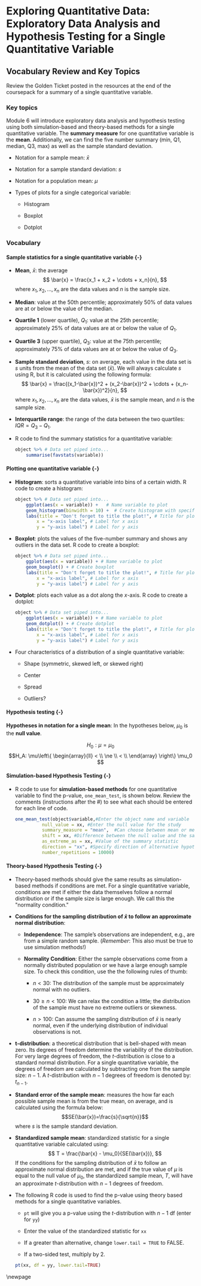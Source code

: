 # Exploring Quantitative Data: Exploratory Data Analysis and Hypothesis Testing for a Single Quantitative Variable

## Vocabulary Review and Key Topics

Review the Golden Ticket posted in the resources at the end of the coursepack for a summary of a single quantitative variable.  

### Key topics

Module 6 will introduce exploratory data analysis and hypothesis testing using both simulation-based and theory-based methods for a single quantitative variable.
The **summary measure** for one quantitative variable is the **mean**.
Additionally, we can find the five number summary (min, Q1, median, Q3, max) as well as the sample standard deviation.

* Notation for a sample mean: $\bar{x}$

* Notation for a sample standard deviation: $s$

* Notation for a population mean: $\mu$

* Types of plots for a single categorical variable:

    - Histogram
    
    - Boxplot
    
    - Dotplot



### Vocabulary

#### Sample statistics for a single quantitative variable {-}

* **Mean**, $\bar{x}$: the average
$$ 
\bar{x} = \frac{x_1 + x_2 + \cdots + x_n}{n},
$$
where $x_1, x_2, \ldots, x_n$ are the data values and $n$ is the sample size.


* **Median**: value at the 50th percentile; approximately 50\% of data values are at or below the value of the median.

* **Quartile 1** (lower quartile), $Q_1$: value at the 25th percentile; approximately 25\% of data values are at or below the value of $Q_1$.

* **Quartile 3** (upper quartile), $Q_3$: value at the 75th percentile; approximately 75\% of data values are at or below the value of $Q_3$.

* **Sample standard deviation**, $s$: on average, each value in the data set is $s$ units from the mean of the data set ($\bar{x}$). We will always calculate $s$ using R, but it is calculated using the following formula:
$$
\bar{x} = \frac{(x_1-\bar{x})^2 + (x_2-\bar{x})^2 + \cdots + (x_n-\bar{x})^2}{n},
$$
where $x_1, x_2, \ldots, x_n$ are the data values, $\bar{x}$ is the sample mean, and $n$ is the sample size.

* **Interquartile range**: the range of the data between the two quartiles: $IQR = Q_3-Q_1$.

* R code to find the summary statistics for a quantitative variable:

    
    ``` r
    object %>% # Data set piped into...
        summarise(favstats(variable))
    ```

#### Plotting one quantitative variable {-}

* **Histogram**: sorts a quantitative variable into bins of a certain width. R code to create a histogram:

    
    ``` r
    object %>% # Data set piped into...
        ggplot(aes(x = variable)) +   # Name variable to plot
        geom_histogram(binwidth = 10) +  # Create histogram with specified binwidth
        labs(title = "Don't forget to title the plot!", # Title for plot
            x = "x-axis label", # Label for x axis
            y = "y-axis label") # Label for y axis
    ```


* **Boxplot**: plots the values of the five-number summary and shows any outliers in the data set. R code to create a boxplot:

    
    ``` r
    object %>% # Data set piped into...
        ggplot(aes(x = variable)) + # Name variable to plot
        geom_boxplot() + # Create boxplot 
        labs(title = "Don't forget to title the plot!", # Title for plot
            x = "x-axis label", # Label for x axis
            y = "y-axis label") # Label for y axis
    ```

* **Dotplot**: plots each value as a dot along the $x$-axis. R code to create a dotplot:

    
    ``` r
    object %>% # Data set piped into...
        ggplot(aes(x = variable)) + # Name variable to plot
        geom_dotplot() + # Create dotplot 
        labs(title = "Don't forget to title the plot!", # Title for plot
            x = "x-axis label", # Label for x axis
            y = "y-axis label") # Label for y axis
    ```
    
* Four characteristics of a distribution of a single quantitative variable:

    - Shape  (symmetric, skewed left, or skewed right)
    
    - Center 
    
    - Spread
    
    - Outliers?
    
#### Hypothesis testing {-}

**Hypotheses in notation for a single mean**: In the hypotheses below, $\mu_0$ is the **null value**.

$$H_0: \mu = \mu_0$$
$$H_A: \mu\left\{
\begin{array}{ll}
< \\
\ne \\
< \\
\end{array}
\right\}
\mu_0 $$


#### Simulation-based Hypothesis Testing {-}


* R code to use for **simulation-based methods** for one quantitative variable to find the p-value, `one_mean_test`, is shown below. Review the comments (instructions after the #) to see what each should be entered for each line of code.

    
    ``` r
    one_mean_test(object$variable,#Enter the object name and variable
              null_value = xx, #Enter the null value for the study
              summary_measure = "mean",  #Can choose between mean or median
              shift = xx, #Difference between the null value and the sample mean
              as_extreme_as = xx, #Value of the summary statistic
              direction = "xx", #Specify direction of alternative hypothesis
              number_repetitions = 10000)
    ```

#### Theory-based Hypothesis Testing {-}

* Theory-based methods should give the same results as simulation-based methods if conditions are met. For a single quantitative variable, conditions are met if either the data themselves follow a normal distribution or if the sample size is large enough. We call this the "normality condition."

* **Conditions for the sampling distribution of $\bar{x}$ to follow an approximate normal distribution**:

    * **Independence**: The sample’s observations are independent, e.g., are from a simple random sample. (*Remember*: This also must be true to use simulation methods!)

     * **Normality Condition**: Either the sample observations come from a normally distributed population or we have a large enough sample size.  To check this condition, use the the following rules of thumb:
     
         - $n < 30$: The distribution of the sample must be approximately normal with no outliers.
         
         - $30 \ge n < 100$: We can relax the condition a little; the distribution of the sample must have no extreme outliers or skewness.
         
         - $n > 100$: Can assume the sampling distribution of $\bar{x}$ is nearly normal, even if the underlying distribution of individual observations is not.
         
* **t-distribution**: a theoretical distribution that is bell-shaped with mean zero. Its degrees of freedom determine the variability of the distribution. For very large degrees of freedom, the $t$-distribution is close to a standard normal distribution. For a single quantitative variable, the degrees of freedom are calculated by subtracting one from the sample size: $n-1$. A $t$-distribution with $n-1$ degrees of freedom is denoted by: $t_{n-1}$.

* **Standard error of the sample mean**: measures the how far each possible sample mean is from the true mean, on average, and is calculated using the formula below:
$$SE(\bar{x})=\frac{s}{\sqrt{n}}$$
    where $s$ is the sample standard deviation.

* **Standardized sample mean**: standardized statistic for a single quantitative variable calculated using:
$$
T = \frac{\bar{x} - \mu_0}{SE(\bar{x})},
$$
    If the conditions for the sampling distribution of $\bar{x}$ to follow an approximate normal distribution are met, and if the true value of $\mu$ is equal to the null value of $\mu_0$, the standardized sample mean, $T$, will have an approximate $t$-distribution with $n-1$ degrees of freedom.

* The following R code is used to find the p-value using theory based methods for a single quantitative variables.

    * `pt` will give you a p-value using the $t$-distribution with $n-1$ df (enter for `yy`)
    
    * Enter the value of the standardized statistic for `xx`

    * If a greater than alternative, change `lower.tail = TRUE` to FALSE.
    
    * If a two-sided test, multiply by 2.
    
    
    ``` r
    pt(xx, df = yy, lower.tail=TRUE)
    ```





\newpage
